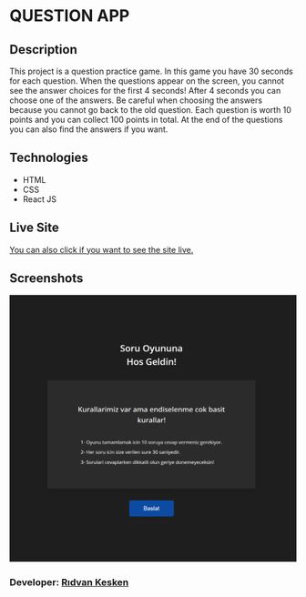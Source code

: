 # QUESTION APP

## Description

This project is a question practice game. In this game you have 30 seconds for each question. When the questions appear on the screen, you cannot see the answer choices for the first 4 seconds! After 4 seconds you can choose one of the answers. Be careful when choosing the answers because you cannot go back to the old question. Each question is worth 10 points and you can collect 100 points in total. At the end of the questions you can also find the answers if you want.

## Technologies

- HTML
- CSS
- React JS

## Live Site

[You can also click if you want to see the site live.]("")

## Screenshots

![Image1](public/images/image-1.png)

### Developer: [Rıdvan Kesken](https://www.linkedin.com/in/ridvankesken/)
